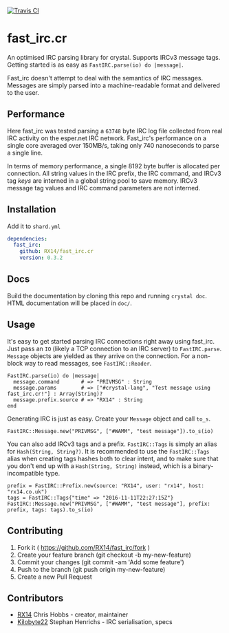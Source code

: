 [![Travis CI](https://img.shields.io/travis/RX14/fast_irc.cr.svg)](https://travis-ci.org/RX14/fast_irc.cr)
# fast_irc.cr

An optimised IRC parsing library for crystal. Supports IRCv3 message tags. Getting started is as easy as `FastIRC.parse(io) do |message|`.

Fast_irc doesn't attempt to deal with the semantics of IRC messages. Messages are simply parsed into a machine-readable format and delivered to the user.

## Performance

Here fast_irc was tested parsing a `63748` byte IRC log file collected from real IRC activity on the esper.net IRC network. Fast_irc's performance on a single core averaged over 150MB/s, taking only 740 nanoseconds to parse a single line.

In terms of memory performance, a single 8192 byte buffer is allocated per connection. All string values in the IRC prefix, the IRC command, and IRCv3 tag *keys* are interned in a global string pool to save memory. IRCv3 message tag values and IRC command parameters are not interned.

## Installation

Add it to `shard.yml`

```yaml
dependencies:
  fast_irc:
    github: RX14/fast_irc.cr
    version: 0.3.2
```

## Docs

Build the documentation by cloning this repo and running `crystal doc`. HTML documentation will be placed in `doc/`.

## Usage

It's easy to get started parsing IRC connections right away using fast_irc. Just pass an `IO` (likely a TCP connection to an IRC server) to `FastIRC.parse`. `Message` objects are yielded as they arrive on the connection. For a non-block way to read messages, see `FastIRC::Reader`.

```cr
FastIRC.parse(io) do |message|
  message.command       # => "PRIVMSG" : String
  message.params        # => ["#crystal-lang", "Test message using fast_irc.cr!"] : Array(String)?
  message.prefix.source # => "RX14" : String
end
```

Generating IRC is just as easy. Create your `Message` object and call `to_s`.

```cr
FastIRC::Message.new("PRIVMSG", ["#WAMM", "test message"]).to_s(io)
```

You can also add IRCv3 tags and a prefix. `FastIRC::Tags` is simply an alias for `Hash(String, String?)`. It is recommended to use the `FastIRC::Tags` alias when creating tags hashes both to clear intent, and to make sure that you don't end up with a `Hash(String, String)` instead, which is a binary-incompatible type.

```cr
prefix = FastIRC::Prefix.new(source: "RX14", user: "rx14", host: "rx14.co.uk")
tags = FastIRC::Tags{"time" => "2016-11-11T22:27:15Z"}
FastIRC::Message.new("PRIVMSG", ["#WAMM", "test message"], prefix: prefix, tags: tags).to_s(io)
```

## Contributing

1. Fork it ( https://github.com/RX14/fast_irc/fork )
2. Create your feature branch (git checkout -b my-new-feature)
3. Commit your changes (git commit -am 'Add some feature')
4. Push to the branch (git push origin my-new-feature)
5. Create a new Pull Request

## Contributors

- [RX14](https://github.com/RX14) Chris Hobbs - creator, maintainer
- [Kilobyte22](https://github.com/Kilobyte22) Stephan Henrichs - IRC serialisation, specs
